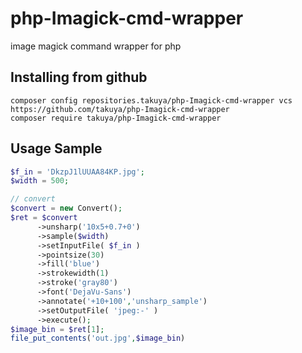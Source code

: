 # php-Imagick-cmd-wrapper
image magick command wrapper for php

## Installing from github
```
composer config repositories.takuya/php-Imagick-cmd-wrapper vcs https://github.com/takuya/php-Imagick-cmd-wrapper
composer require takuya/php-Imagick-cmd-wrapper
```

## Usage Sample 


```php
$f_in = 'DkzpJ1lUUAA84KP.jpg';
$width = 500;

// convert
$convert = new Convert();
$ret = $convert
      ->unsharp('10x5+0.7+0')
      ->sample($width)
      ->setInputFile( $f_in )
      ->pointsize(30)
      ->fill('blue')
      ->strokewidth(1)
      ->stroke('gray80')
      ->font('DejaVu-Sans')
      ->annotate('+10+100','unsharp_sample')
      ->setOutputFile( 'jpeg:-' )
      ->execute();
$image_bin = $ret[1];
file_put_contents('out.jpg',$image_bin)    
```
